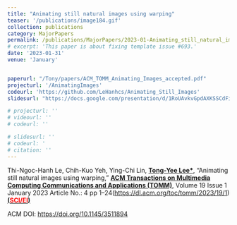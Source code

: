 ```yaml
---
title: "Animating still natural images using warping"
teaser: '/publications/image184.gif'
collection: publications
category: MajorPapers
permalink: /publications/MajorPapers/2023-01-Animating_still_natural_images_using_warping
# excerpt: 'This paper is about fixing template issue #693.'
date: '2023-01-31'
venue: 'January'


paperurl: "/Tony/papers/ACM_TOMM_Animating_Images_accepted.pdf"
projecturl: '/AnimatingImages'
codeurl: 'https://github.com/LeHanhcs/Animating_Still_Images'
slidesurl: "https://docs.google.com/presentation/d/1RoUAvkvGpdAXKSSCdFiIgjJfwOd8fbKR/edit?usp=drive_link&ouid=104484756371355387863&rtpof=true&sd=true"

# projecturl: ''
# videourl: ''
# codeurl: ''

# slidesurl: ''
# codeurl: '
# citation: ''
---
```

	

Thi-Ngoc-Hanh Le, Chih-Kuo Yeh, Ying-Chi Lin, <strong><u>Tong-Yee Lee*</u></strong>, “Animating still natural images using warping,” <strong><u>ACM Transactions on Multimedia Computing Communications and Applications (TOMM)</u></strong>,  Volume 19 Issue 1 January 2023 Article No.: 4 pp 1–24(https://dl.acm.org/toc/tomm/2023/19/1) <strong><u> (<span style="color:red">SCI/EI</span>)</u></strong>

ACM DOI: https://doi.org/10.1145/3511894